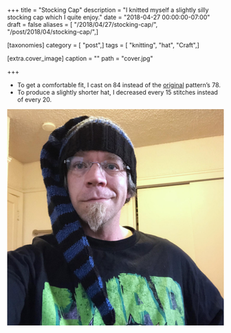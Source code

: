 +++
title = "Stocking Cap"
description = "I knitted myself a slightly silly stocking cap which I quite enjoy."
date = "2018-04-27 00:00:00-07:00"
draft = false
aliases = [ "/2018/04/27/stocking-cap/", "/post/2018/04/stocking-cap/",]

[taxonomies]
category = [ "post",]
tags = [ "knitting", "hat", "Craft",]

[extra.cover_image]
caption = ""
path = "cover.jpg"

+++

- To get a comfortable fit, I cast on 84 instead of the
  [original](http://www.knittingonthenet.com/patterns/hatlongstockingcap.htm)
  pattern’s 78.
- To produce a slightly shorter hat, I decreased every 15 stitches
  instead of every 20.

![Me wearing the stocking cap](me.jpg)